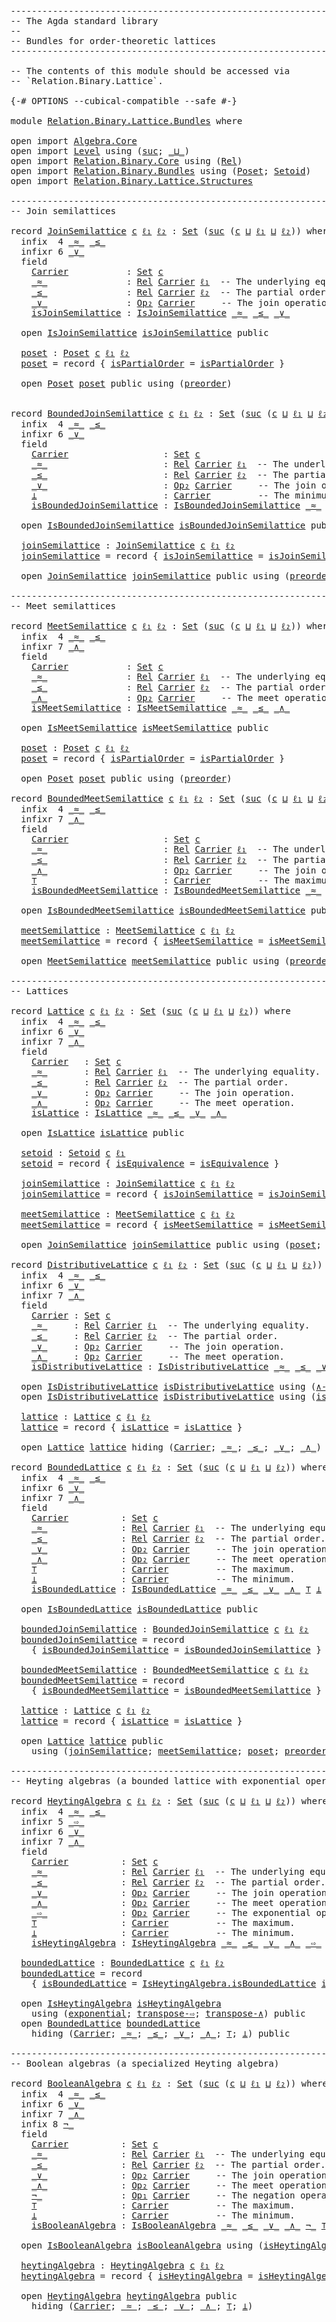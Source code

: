 <pre class="Agda"><a id="1" class="Comment">------------------------------------------------------------------------</a>
<a id="74" class="Comment">-- The Agda standard library</a>
<a id="103" class="Comment">--</a>
<a id="106" class="Comment">-- Bundles for order-theoretic lattices</a>
<a id="146" class="Comment">------------------------------------------------------------------------</a>

<a id="220" class="Comment">-- The contents of this module should be accessed via</a>
<a id="274" class="Comment">-- `Relation.Binary.Lattice`.</a>

<a id="305" class="Symbol">{-#</a> <a id="309" class="Keyword">OPTIONS</a> <a id="317" class="Pragma">--cubical-compatible</a> <a id="338" class="Pragma">--safe</a> <a id="345" class="Symbol">#-}</a>

<a id="350" class="Keyword">module</a> <a id="357" href="Relation.Binary.Lattice.Bundles.html" class="Module">Relation.Binary.Lattice.Bundles</a> <a id="389" class="Keyword">where</a>

<a id="396" class="Keyword">open</a> <a id="401" class="Keyword">import</a> <a id="408" href="Algebra.Core.html" class="Module">Algebra.Core</a>
<a id="421" class="Keyword">open</a> <a id="426" class="Keyword">import</a> <a id="433" href="Level.html" class="Module">Level</a> <a id="439" class="Keyword">using</a> <a id="445" class="Symbol">(</a><a id="446" href="Agda.Primitive.html#931" class="Primitive">suc</a><a id="449" class="Symbol">;</a> <a id="451" href="Agda.Primitive.html#961" class="Primitive Operator">_⊔_</a><a id="454" class="Symbol">)</a>
<a id="456" class="Keyword">open</a> <a id="461" class="Keyword">import</a> <a id="468" href="Relation.Binary.Core.html" class="Module">Relation.Binary.Core</a> <a id="489" class="Keyword">using</a> <a id="495" class="Symbol">(</a><a id="496" href="Relation.Binary.Core.html#896" class="Function">Rel</a><a id="499" class="Symbol">)</a>
<a id="501" class="Keyword">open</a> <a id="506" class="Keyword">import</a> <a id="513" href="Relation.Binary.Bundles.html" class="Module">Relation.Binary.Bundles</a> <a id="537" class="Keyword">using</a> <a id="543" class="Symbol">(</a><a id="544" href="Relation.Binary.Bundles.html#3545" class="Record">Poset</a><a id="549" class="Symbol">;</a> <a id="551" href="Relation.Binary.Bundles.html#1095" class="Record">Setoid</a><a id="557" class="Symbol">)</a>
<a id="559" class="Keyword">open</a> <a id="564" class="Keyword">import</a> <a id="571" href="Relation.Binary.Lattice.Structures.html" class="Module">Relation.Binary.Lattice.Structures</a>

<a id="607" class="Comment">------------------------------------------------------------------------</a>
<a id="680" class="Comment">-- Join semilattices</a>

<a id="702" class="Keyword">record</a> <a id="JoinSemilattice"></a><a id="709" href="Relation.Binary.Lattice.Bundles.html#709" class="Record">JoinSemilattice</a> <a id="725" href="Relation.Binary.Lattice.Bundles.html#725" class="Bound">c</a> <a id="727" href="Relation.Binary.Lattice.Bundles.html#727" class="Bound">ℓ₁</a> <a id="730" href="Relation.Binary.Lattice.Bundles.html#730" class="Bound">ℓ₂</a> <a id="733" class="Symbol">:</a> <a id="735" href="Agda.Primitive.html#388" class="Primitive">Set</a> <a id="739" class="Symbol">(</a><a id="740" href="Agda.Primitive.html#931" class="Primitive">suc</a> <a id="744" class="Symbol">(</a><a id="745" href="Relation.Binary.Lattice.Bundles.html#725" class="Bound">c</a> <a id="747" href="Agda.Primitive.html#961" class="Primitive Operator">⊔</a> <a id="749" href="Relation.Binary.Lattice.Bundles.html#727" class="Bound">ℓ₁</a> <a id="752" href="Agda.Primitive.html#961" class="Primitive Operator">⊔</a> <a id="754" href="Relation.Binary.Lattice.Bundles.html#730" class="Bound">ℓ₂</a><a id="756" class="Symbol">))</a> <a id="759" class="Keyword">where</a>
  <a id="767" class="Keyword">infix</a>  <a id="774" class="Number">4</a> <a id="776" href="Relation.Binary.Lattice.Bundles.html#841" class="Field Operator">_≈_</a> <a id="780" href="Relation.Binary.Lattice.Bundles.html#909" class="Field Operator">_≤_</a>
  <a id="786" class="Keyword">infixr</a> <a id="793" class="Number">6</a> <a id="795" href="Relation.Binary.Lattice.Bundles.html#971" class="Field Operator">_∨_</a>
  <a id="801" class="Keyword">field</a>
    <a id="JoinSemilattice.Carrier"></a><a id="811" href="Relation.Binary.Lattice.Bundles.html#811" class="Field">Carrier</a>           <a id="829" class="Symbol">:</a> <a id="831" href="Agda.Primitive.html#388" class="Primitive">Set</a> <a id="835" href="Relation.Binary.Lattice.Bundles.html#725" class="Bound">c</a>
    <a id="JoinSemilattice._≈_"></a><a id="841" href="Relation.Binary.Lattice.Bundles.html#841" class="Field Operator">_≈_</a>               <a id="859" class="Symbol">:</a> <a id="861" href="Relation.Binary.Core.html#896" class="Function">Rel</a> <a id="865" href="Relation.Binary.Lattice.Bundles.html#811" class="Field">Carrier</a> <a id="873" href="Relation.Binary.Lattice.Bundles.html#727" class="Bound">ℓ₁</a>  <a id="877" class="Comment">-- The underlying equality.</a>
    <a id="JoinSemilattice._≤_"></a><a id="909" href="Relation.Binary.Lattice.Bundles.html#909" class="Field Operator">_≤_</a>               <a id="927" class="Symbol">:</a> <a id="929" href="Relation.Binary.Core.html#896" class="Function">Rel</a> <a id="933" href="Relation.Binary.Lattice.Bundles.html#811" class="Field">Carrier</a> <a id="941" href="Relation.Binary.Lattice.Bundles.html#730" class="Bound">ℓ₂</a>  <a id="945" class="Comment">-- The partial order.</a>
    <a id="JoinSemilattice._∨_"></a><a id="971" href="Relation.Binary.Lattice.Bundles.html#971" class="Field Operator">_∨_</a>               <a id="989" class="Symbol">:</a> <a id="991" href="Algebra.Core.html#527" class="Function">Op₂</a> <a id="995" href="Relation.Binary.Lattice.Bundles.html#811" class="Field">Carrier</a>     <a id="1007" class="Comment">-- The join operation.</a>
    <a id="JoinSemilattice.isJoinSemilattice"></a><a id="1034" href="Relation.Binary.Lattice.Bundles.html#1034" class="Field">isJoinSemilattice</a> <a id="1052" class="Symbol">:</a> <a id="1054" href="Relation.Binary.Lattice.Structures.html#976" class="Record">IsJoinSemilattice</a> <a id="1072" href="Relation.Binary.Lattice.Bundles.html#841" class="Field Operator">_≈_</a> <a id="1076" href="Relation.Binary.Lattice.Bundles.html#909" class="Field Operator">_≤_</a> <a id="1080" href="Relation.Binary.Lattice.Bundles.html#971" class="Field Operator">_∨_</a>

  <a id="1087" class="Keyword">open</a> <a id="1092" href="Relation.Binary.Lattice.Structures.html#976" class="Module">IsJoinSemilattice</a> <a id="1110" href="Relation.Binary.Lattice.Bundles.html#1034" class="Field">isJoinSemilattice</a> <a id="1128" class="Keyword">public</a>

  <a id="JoinSemilattice.poset"></a><a id="1138" href="Relation.Binary.Lattice.Bundles.html#1138" class="Function">poset</a> <a id="1144" class="Symbol">:</a> <a id="1146" href="Relation.Binary.Bundles.html#3545" class="Record">Poset</a> <a id="1152" href="Relation.Binary.Lattice.Bundles.html#725" class="Bound">c</a> <a id="1154" href="Relation.Binary.Lattice.Bundles.html#727" class="Bound">ℓ₁</a> <a id="1157" href="Relation.Binary.Lattice.Bundles.html#730" class="Bound">ℓ₂</a>
  <a id="1162" href="Relation.Binary.Lattice.Bundles.html#1138" class="Function">poset</a> <a id="1168" class="Symbol">=</a> <a id="1170" class="Keyword">record</a> <a id="1177" class="Symbol">{</a> <a id="1179" href="Relation.Binary.Bundles.html#3720" class="Field">isPartialOrder</a> <a id="1194" class="Symbol">=</a> <a id="1196" href="Relation.Binary.Lattice.Structures.html#1097" class="Function">isPartialOrder</a> <a id="1211" class="Symbol">}</a>

  <a id="1216" class="Keyword">open</a> <a id="1221" href="Relation.Binary.Bundles.html#3545" class="Module">Poset</a> <a id="1227" href="Relation.Binary.Lattice.Bundles.html#1138" class="Function">poset</a> <a id="1233" class="Keyword">public</a> <a id="1240" class="Keyword">using</a> <a id="1246" class="Symbol">(</a><a id="1247" href="Relation.Binary.Bundles.html#3840" class="Function">preorder</a><a id="1255" class="Symbol">)</a>


<a id="1259" class="Keyword">record</a> <a id="BoundedJoinSemilattice"></a><a id="1266" href="Relation.Binary.Lattice.Bundles.html#1266" class="Record">BoundedJoinSemilattice</a> <a id="1289" href="Relation.Binary.Lattice.Bundles.html#1289" class="Bound">c</a> <a id="1291" href="Relation.Binary.Lattice.Bundles.html#1291" class="Bound">ℓ₁</a> <a id="1294" href="Relation.Binary.Lattice.Bundles.html#1294" class="Bound">ℓ₂</a> <a id="1297" class="Symbol">:</a> <a id="1299" href="Agda.Primitive.html#388" class="Primitive">Set</a> <a id="1303" class="Symbol">(</a><a id="1304" href="Agda.Primitive.html#931" class="Primitive">suc</a> <a id="1308" class="Symbol">(</a><a id="1309" href="Relation.Binary.Lattice.Bundles.html#1289" class="Bound">c</a> <a id="1311" href="Agda.Primitive.html#961" class="Primitive Operator">⊔</a> <a id="1313" href="Relation.Binary.Lattice.Bundles.html#1291" class="Bound">ℓ₁</a> <a id="1316" href="Agda.Primitive.html#961" class="Primitive Operator">⊔</a> <a id="1318" href="Relation.Binary.Lattice.Bundles.html#1294" class="Bound">ℓ₂</a><a id="1320" class="Symbol">))</a> <a id="1323" class="Keyword">where</a>
  <a id="1331" class="Keyword">infix</a>  <a id="1338" class="Number">4</a> <a id="1340" href="Relation.Binary.Lattice.Bundles.html#1412" class="Field Operator">_≈_</a> <a id="1344" href="Relation.Binary.Lattice.Bundles.html#1487" class="Field Operator">_≤_</a>
  <a id="1350" class="Keyword">infixr</a> <a id="1357" class="Number">6</a> <a id="1359" href="Relation.Binary.Lattice.Bundles.html#1556" class="Field Operator">_∨_</a>
  <a id="1365" class="Keyword">field</a>
    <a id="BoundedJoinSemilattice.Carrier"></a><a id="1375" href="Relation.Binary.Lattice.Bundles.html#1375" class="Field">Carrier</a>                  <a id="1400" class="Symbol">:</a> <a id="1402" href="Agda.Primitive.html#388" class="Primitive">Set</a> <a id="1406" href="Relation.Binary.Lattice.Bundles.html#1289" class="Bound">c</a>
    <a id="BoundedJoinSemilattice._≈_"></a><a id="1412" href="Relation.Binary.Lattice.Bundles.html#1412" class="Field Operator">_≈_</a>                      <a id="1437" class="Symbol">:</a> <a id="1439" href="Relation.Binary.Core.html#896" class="Function">Rel</a> <a id="1443" href="Relation.Binary.Lattice.Bundles.html#1375" class="Field">Carrier</a> <a id="1451" href="Relation.Binary.Lattice.Bundles.html#1291" class="Bound">ℓ₁</a>  <a id="1455" class="Comment">-- The underlying equality.</a>
    <a id="BoundedJoinSemilattice._≤_"></a><a id="1487" href="Relation.Binary.Lattice.Bundles.html#1487" class="Field Operator">_≤_</a>                      <a id="1512" class="Symbol">:</a> <a id="1514" href="Relation.Binary.Core.html#896" class="Function">Rel</a> <a id="1518" href="Relation.Binary.Lattice.Bundles.html#1375" class="Field">Carrier</a> <a id="1526" href="Relation.Binary.Lattice.Bundles.html#1294" class="Bound">ℓ₂</a>  <a id="1530" class="Comment">-- The partial order.</a>
    <a id="BoundedJoinSemilattice._∨_"></a><a id="1556" href="Relation.Binary.Lattice.Bundles.html#1556" class="Field Operator">_∨_</a>                      <a id="1581" class="Symbol">:</a> <a id="1583" href="Algebra.Core.html#527" class="Function">Op₂</a> <a id="1587" href="Relation.Binary.Lattice.Bundles.html#1375" class="Field">Carrier</a>     <a id="1599" class="Comment">-- The join operation.</a>
    <a id="BoundedJoinSemilattice.⊥"></a><a id="1626" href="Relation.Binary.Lattice.Bundles.html#1626" class="Field">⊥</a>                        <a id="1651" class="Symbol">:</a> <a id="1653" href="Relation.Binary.Lattice.Bundles.html#1375" class="Field">Carrier</a>         <a id="1669" class="Comment">-- The minimum.</a>
    <a id="BoundedJoinSemilattice.isBoundedJoinSemilattice"></a><a id="1689" href="Relation.Binary.Lattice.Bundles.html#1689" class="Field">isBoundedJoinSemilattice</a> <a id="1714" class="Symbol">:</a> <a id="1716" href="Relation.Binary.Lattice.Structures.html#1505" class="Record">IsBoundedJoinSemilattice</a> <a id="1741" href="Relation.Binary.Lattice.Bundles.html#1412" class="Field Operator">_≈_</a> <a id="1745" href="Relation.Binary.Lattice.Bundles.html#1487" class="Field Operator">_≤_</a> <a id="1749" href="Relation.Binary.Lattice.Bundles.html#1556" class="Field Operator">_∨_</a> <a id="1753" href="Relation.Binary.Lattice.Bundles.html#1626" class="Field">⊥</a>

  <a id="1758" class="Keyword">open</a> <a id="1763" href="Relation.Binary.Lattice.Structures.html#1505" class="Module">IsBoundedJoinSemilattice</a> <a id="1788" href="Relation.Binary.Lattice.Bundles.html#1689" class="Field">isBoundedJoinSemilattice</a> <a id="1813" class="Keyword">public</a>

  <a id="BoundedJoinSemilattice.joinSemilattice"></a><a id="1823" href="Relation.Binary.Lattice.Bundles.html#1823" class="Function">joinSemilattice</a> <a id="1839" class="Symbol">:</a> <a id="1841" href="Relation.Binary.Lattice.Bundles.html#709" class="Record">JoinSemilattice</a> <a id="1857" href="Relation.Binary.Lattice.Bundles.html#1289" class="Bound">c</a> <a id="1859" href="Relation.Binary.Lattice.Bundles.html#1291" class="Bound">ℓ₁</a> <a id="1862" href="Relation.Binary.Lattice.Bundles.html#1294" class="Bound">ℓ₂</a>
  <a id="1867" href="Relation.Binary.Lattice.Bundles.html#1823" class="Function">joinSemilattice</a> <a id="1883" class="Symbol">=</a> <a id="1885" class="Keyword">record</a> <a id="1892" class="Symbol">{</a> <a id="1894" href="Relation.Binary.Lattice.Bundles.html#1034" class="Field">isJoinSemilattice</a> <a id="1912" class="Symbol">=</a> <a id="1914" href="Relation.Binary.Lattice.Structures.html#1705" class="Function">isJoinSemilattice</a> <a id="1932" class="Symbol">}</a>

  <a id="1937" class="Keyword">open</a> <a id="1942" href="Relation.Binary.Lattice.Bundles.html#709" class="Module">JoinSemilattice</a> <a id="1958" href="Relation.Binary.Lattice.Bundles.html#1823" class="Function">joinSemilattice</a> <a id="1974" class="Keyword">public</a> <a id="1981" class="Keyword">using</a> <a id="1987" class="Symbol">(</a><a id="1988" href="Relation.Binary.Bundles.html#3840" class="Function">preorder</a><a id="1996" class="Symbol">;</a> <a id="1998" href="Relation.Binary.Lattice.Bundles.html#1138" class="Function">poset</a><a id="2003" class="Symbol">)</a>

<a id="2006" class="Comment">------------------------------------------------------------------------</a>
<a id="2079" class="Comment">-- Meet semilattices</a>

<a id="2101" class="Keyword">record</a> <a id="MeetSemilattice"></a><a id="2108" href="Relation.Binary.Lattice.Bundles.html#2108" class="Record">MeetSemilattice</a> <a id="2124" href="Relation.Binary.Lattice.Bundles.html#2124" class="Bound">c</a> <a id="2126" href="Relation.Binary.Lattice.Bundles.html#2126" class="Bound">ℓ₁</a> <a id="2129" href="Relation.Binary.Lattice.Bundles.html#2129" class="Bound">ℓ₂</a> <a id="2132" class="Symbol">:</a> <a id="2134" href="Agda.Primitive.html#388" class="Primitive">Set</a> <a id="2138" class="Symbol">(</a><a id="2139" href="Agda.Primitive.html#931" class="Primitive">suc</a> <a id="2143" class="Symbol">(</a><a id="2144" href="Relation.Binary.Lattice.Bundles.html#2124" class="Bound">c</a> <a id="2146" href="Agda.Primitive.html#961" class="Primitive Operator">⊔</a> <a id="2148" href="Relation.Binary.Lattice.Bundles.html#2126" class="Bound">ℓ₁</a> <a id="2151" href="Agda.Primitive.html#961" class="Primitive Operator">⊔</a> <a id="2153" href="Relation.Binary.Lattice.Bundles.html#2129" class="Bound">ℓ₂</a><a id="2155" class="Symbol">))</a> <a id="2158" class="Keyword">where</a>
  <a id="2166" class="Keyword">infix</a>  <a id="2173" class="Number">4</a> <a id="2175" href="Relation.Binary.Lattice.Bundles.html#2240" class="Field Operator">_≈_</a> <a id="2179" href="Relation.Binary.Lattice.Bundles.html#2308" class="Field Operator">_≤_</a>
  <a id="2185" class="Keyword">infixr</a> <a id="2192" class="Number">7</a> <a id="2194" href="Relation.Binary.Lattice.Bundles.html#2370" class="Field Operator">_∧_</a>
  <a id="2200" class="Keyword">field</a>
    <a id="MeetSemilattice.Carrier"></a><a id="2210" href="Relation.Binary.Lattice.Bundles.html#2210" class="Field">Carrier</a>           <a id="2228" class="Symbol">:</a> <a id="2230" href="Agda.Primitive.html#388" class="Primitive">Set</a> <a id="2234" href="Relation.Binary.Lattice.Bundles.html#2124" class="Bound">c</a>
    <a id="MeetSemilattice._≈_"></a><a id="2240" href="Relation.Binary.Lattice.Bundles.html#2240" class="Field Operator">_≈_</a>               <a id="2258" class="Symbol">:</a> <a id="2260" href="Relation.Binary.Core.html#896" class="Function">Rel</a> <a id="2264" href="Relation.Binary.Lattice.Bundles.html#2210" class="Field">Carrier</a> <a id="2272" href="Relation.Binary.Lattice.Bundles.html#2126" class="Bound">ℓ₁</a>  <a id="2276" class="Comment">-- The underlying equality.</a>
    <a id="MeetSemilattice._≤_"></a><a id="2308" href="Relation.Binary.Lattice.Bundles.html#2308" class="Field Operator">_≤_</a>               <a id="2326" class="Symbol">:</a> <a id="2328" href="Relation.Binary.Core.html#896" class="Function">Rel</a> <a id="2332" href="Relation.Binary.Lattice.Bundles.html#2210" class="Field">Carrier</a> <a id="2340" href="Relation.Binary.Lattice.Bundles.html#2129" class="Bound">ℓ₂</a>  <a id="2344" class="Comment">-- The partial order.</a>
    <a id="MeetSemilattice._∧_"></a><a id="2370" href="Relation.Binary.Lattice.Bundles.html#2370" class="Field Operator">_∧_</a>               <a id="2388" class="Symbol">:</a> <a id="2390" href="Algebra.Core.html#527" class="Function">Op₂</a> <a id="2394" href="Relation.Binary.Lattice.Bundles.html#2210" class="Field">Carrier</a>     <a id="2406" class="Comment">-- The meet operation.</a>
    <a id="MeetSemilattice.isMeetSemilattice"></a><a id="2433" href="Relation.Binary.Lattice.Bundles.html#2433" class="Field">isMeetSemilattice</a> <a id="2451" class="Symbol">:</a> <a id="2453" href="Relation.Binary.Lattice.Structures.html#1939" class="Record">IsMeetSemilattice</a> <a id="2471" href="Relation.Binary.Lattice.Bundles.html#2240" class="Field Operator">_≈_</a> <a id="2475" href="Relation.Binary.Lattice.Bundles.html#2308" class="Field Operator">_≤_</a> <a id="2479" href="Relation.Binary.Lattice.Bundles.html#2370" class="Field Operator">_∧_</a>

  <a id="2486" class="Keyword">open</a> <a id="2491" href="Relation.Binary.Lattice.Structures.html#1939" class="Module">IsMeetSemilattice</a> <a id="2509" href="Relation.Binary.Lattice.Bundles.html#2433" class="Field">isMeetSemilattice</a> <a id="2527" class="Keyword">public</a>

  <a id="MeetSemilattice.poset"></a><a id="2537" href="Relation.Binary.Lattice.Bundles.html#2537" class="Function">poset</a> <a id="2543" class="Symbol">:</a> <a id="2545" href="Relation.Binary.Bundles.html#3545" class="Record">Poset</a> <a id="2551" href="Relation.Binary.Lattice.Bundles.html#2124" class="Bound">c</a> <a id="2553" href="Relation.Binary.Lattice.Bundles.html#2126" class="Bound">ℓ₁</a> <a id="2556" href="Relation.Binary.Lattice.Bundles.html#2129" class="Bound">ℓ₂</a>
  <a id="2561" href="Relation.Binary.Lattice.Bundles.html#2537" class="Function">poset</a> <a id="2567" class="Symbol">=</a> <a id="2569" class="Keyword">record</a> <a id="2576" class="Symbol">{</a> <a id="2578" href="Relation.Binary.Bundles.html#3720" class="Field">isPartialOrder</a> <a id="2593" class="Symbol">=</a> <a id="2595" href="Relation.Binary.Lattice.Structures.html#2060" class="Function">isPartialOrder</a> <a id="2610" class="Symbol">}</a>

  <a id="2615" class="Keyword">open</a> <a id="2620" href="Relation.Binary.Bundles.html#3545" class="Module">Poset</a> <a id="2626" href="Relation.Binary.Lattice.Bundles.html#2537" class="Function">poset</a> <a id="2632" class="Keyword">public</a> <a id="2639" class="Keyword">using</a> <a id="2645" class="Symbol">(</a><a id="2646" href="Relation.Binary.Bundles.html#3840" class="Function">preorder</a><a id="2654" class="Symbol">)</a>

<a id="2657" class="Keyword">record</a> <a id="BoundedMeetSemilattice"></a><a id="2664" href="Relation.Binary.Lattice.Bundles.html#2664" class="Record">BoundedMeetSemilattice</a> <a id="2687" href="Relation.Binary.Lattice.Bundles.html#2687" class="Bound">c</a> <a id="2689" href="Relation.Binary.Lattice.Bundles.html#2689" class="Bound">ℓ₁</a> <a id="2692" href="Relation.Binary.Lattice.Bundles.html#2692" class="Bound">ℓ₂</a> <a id="2695" class="Symbol">:</a> <a id="2697" href="Agda.Primitive.html#388" class="Primitive">Set</a> <a id="2701" class="Symbol">(</a><a id="2702" href="Agda.Primitive.html#931" class="Primitive">suc</a> <a id="2706" class="Symbol">(</a><a id="2707" href="Relation.Binary.Lattice.Bundles.html#2687" class="Bound">c</a> <a id="2709" href="Agda.Primitive.html#961" class="Primitive Operator">⊔</a> <a id="2711" href="Relation.Binary.Lattice.Bundles.html#2689" class="Bound">ℓ₁</a> <a id="2714" href="Agda.Primitive.html#961" class="Primitive Operator">⊔</a> <a id="2716" href="Relation.Binary.Lattice.Bundles.html#2692" class="Bound">ℓ₂</a><a id="2718" class="Symbol">))</a> <a id="2721" class="Keyword">where</a>
  <a id="2729" class="Keyword">infix</a>  <a id="2736" class="Number">4</a> <a id="2738" href="Relation.Binary.Lattice.Bundles.html#2810" class="Field Operator">_≈_</a> <a id="2742" href="Relation.Binary.Lattice.Bundles.html#2885" class="Field Operator">_≤_</a>
  <a id="2748" class="Keyword">infixr</a> <a id="2755" class="Number">7</a> <a id="2757" href="Relation.Binary.Lattice.Bundles.html#2954" class="Field Operator">_∧_</a>
  <a id="2763" class="Keyword">field</a>
    <a id="BoundedMeetSemilattice.Carrier"></a><a id="2773" href="Relation.Binary.Lattice.Bundles.html#2773" class="Field">Carrier</a>                  <a id="2798" class="Symbol">:</a> <a id="2800" href="Agda.Primitive.html#388" class="Primitive">Set</a> <a id="2804" href="Relation.Binary.Lattice.Bundles.html#2687" class="Bound">c</a>
    <a id="BoundedMeetSemilattice._≈_"></a><a id="2810" href="Relation.Binary.Lattice.Bundles.html#2810" class="Field Operator">_≈_</a>                      <a id="2835" class="Symbol">:</a> <a id="2837" href="Relation.Binary.Core.html#896" class="Function">Rel</a> <a id="2841" href="Relation.Binary.Lattice.Bundles.html#2773" class="Field">Carrier</a> <a id="2849" href="Relation.Binary.Lattice.Bundles.html#2689" class="Bound">ℓ₁</a>  <a id="2853" class="Comment">-- The underlying equality.</a>
    <a id="BoundedMeetSemilattice._≤_"></a><a id="2885" href="Relation.Binary.Lattice.Bundles.html#2885" class="Field Operator">_≤_</a>                      <a id="2910" class="Symbol">:</a> <a id="2912" href="Relation.Binary.Core.html#896" class="Function">Rel</a> <a id="2916" href="Relation.Binary.Lattice.Bundles.html#2773" class="Field">Carrier</a> <a id="2924" href="Relation.Binary.Lattice.Bundles.html#2692" class="Bound">ℓ₂</a>  <a id="2928" class="Comment">-- The partial order.</a>
    <a id="BoundedMeetSemilattice._∧_"></a><a id="2954" href="Relation.Binary.Lattice.Bundles.html#2954" class="Field Operator">_∧_</a>                      <a id="2979" class="Symbol">:</a> <a id="2981" href="Algebra.Core.html#527" class="Function">Op₂</a> <a id="2985" href="Relation.Binary.Lattice.Bundles.html#2773" class="Field">Carrier</a>     <a id="2997" class="Comment">-- The join operation.</a>
    <a id="BoundedMeetSemilattice.⊤"></a><a id="3024" href="Relation.Binary.Lattice.Bundles.html#3024" class="Field">⊤</a>                        <a id="3049" class="Symbol">:</a> <a id="3051" href="Relation.Binary.Lattice.Bundles.html#2773" class="Field">Carrier</a>         <a id="3067" class="Comment">-- The maximum.</a>
    <a id="BoundedMeetSemilattice.isBoundedMeetSemilattice"></a><a id="3087" href="Relation.Binary.Lattice.Bundles.html#3087" class="Field">isBoundedMeetSemilattice</a> <a id="3112" class="Symbol">:</a> <a id="3114" href="Relation.Binary.Lattice.Structures.html#2470" class="Record">IsBoundedMeetSemilattice</a> <a id="3139" href="Relation.Binary.Lattice.Bundles.html#2810" class="Field Operator">_≈_</a> <a id="3143" href="Relation.Binary.Lattice.Bundles.html#2885" class="Field Operator">_≤_</a> <a id="3147" href="Relation.Binary.Lattice.Bundles.html#2954" class="Field Operator">_∧_</a> <a id="3151" href="Relation.Binary.Lattice.Bundles.html#3024" class="Field">⊤</a>

  <a id="3156" class="Keyword">open</a> <a id="3161" href="Relation.Binary.Lattice.Structures.html#2470" class="Module">IsBoundedMeetSemilattice</a> <a id="3186" href="Relation.Binary.Lattice.Bundles.html#3087" class="Field">isBoundedMeetSemilattice</a> <a id="3211" class="Keyword">public</a>

  <a id="BoundedMeetSemilattice.meetSemilattice"></a><a id="3221" href="Relation.Binary.Lattice.Bundles.html#3221" class="Function">meetSemilattice</a> <a id="3237" class="Symbol">:</a> <a id="3239" href="Relation.Binary.Lattice.Bundles.html#2108" class="Record">MeetSemilattice</a> <a id="3255" href="Relation.Binary.Lattice.Bundles.html#2687" class="Bound">c</a> <a id="3257" href="Relation.Binary.Lattice.Bundles.html#2689" class="Bound">ℓ₁</a> <a id="3260" href="Relation.Binary.Lattice.Bundles.html#2692" class="Bound">ℓ₂</a>
  <a id="3265" href="Relation.Binary.Lattice.Bundles.html#3221" class="Function">meetSemilattice</a> <a id="3281" class="Symbol">=</a> <a id="3283" class="Keyword">record</a> <a id="3290" class="Symbol">{</a> <a id="3292" href="Relation.Binary.Lattice.Bundles.html#2433" class="Field">isMeetSemilattice</a> <a id="3310" class="Symbol">=</a> <a id="3312" href="Relation.Binary.Lattice.Structures.html#2670" class="Function">isMeetSemilattice</a> <a id="3330" class="Symbol">}</a>

  <a id="3335" class="Keyword">open</a> <a id="3340" href="Relation.Binary.Lattice.Bundles.html#2108" class="Module">MeetSemilattice</a> <a id="3356" href="Relation.Binary.Lattice.Bundles.html#3221" class="Function">meetSemilattice</a> <a id="3372" class="Keyword">public</a> <a id="3379" class="Keyword">using</a> <a id="3385" class="Symbol">(</a><a id="3386" href="Relation.Binary.Bundles.html#3840" class="Function">preorder</a><a id="3394" class="Symbol">;</a> <a id="3396" href="Relation.Binary.Lattice.Bundles.html#2537" class="Function">poset</a><a id="3401" class="Symbol">)</a>

<a id="3404" class="Comment">------------------------------------------------------------------------</a>
<a id="3477" class="Comment">-- Lattices</a>

<a id="3490" class="Keyword">record</a> <a id="Lattice"></a><a id="3497" href="Relation.Binary.Lattice.Bundles.html#3497" class="Record">Lattice</a> <a id="3505" href="Relation.Binary.Lattice.Bundles.html#3505" class="Bound">c</a> <a id="3507" href="Relation.Binary.Lattice.Bundles.html#3507" class="Bound">ℓ₁</a> <a id="3510" href="Relation.Binary.Lattice.Bundles.html#3510" class="Bound">ℓ₂</a> <a id="3513" class="Symbol">:</a> <a id="3515" href="Agda.Primitive.html#388" class="Primitive">Set</a> <a id="3519" class="Symbol">(</a><a id="3520" href="Agda.Primitive.html#931" class="Primitive">suc</a> <a id="3524" class="Symbol">(</a><a id="3525" href="Relation.Binary.Lattice.Bundles.html#3505" class="Bound">c</a> <a id="3527" href="Agda.Primitive.html#961" class="Primitive Operator">⊔</a> <a id="3529" href="Relation.Binary.Lattice.Bundles.html#3507" class="Bound">ℓ₁</a> <a id="3532" href="Agda.Primitive.html#961" class="Primitive Operator">⊔</a> <a id="3534" href="Relation.Binary.Lattice.Bundles.html#3510" class="Bound">ℓ₂</a><a id="3536" class="Symbol">))</a> <a id="3539" class="Keyword">where</a>
  <a id="3547" class="Keyword">infix</a>  <a id="3554" class="Number">4</a> <a id="3556" href="Relation.Binary.Lattice.Bundles.html#3628" class="Field Operator">_≈_</a> <a id="3560" href="Relation.Binary.Lattice.Bundles.html#3688" class="Field Operator">_≤_</a>
  <a id="3566" class="Keyword">infixr</a> <a id="3573" class="Number">6</a> <a id="3575" href="Relation.Binary.Lattice.Bundles.html#3742" class="Field Operator">_∨_</a>
  <a id="3581" class="Keyword">infixr</a> <a id="3588" class="Number">7</a> <a id="3590" href="Relation.Binary.Lattice.Bundles.html#3797" class="Field Operator">_∧_</a>
  <a id="3596" class="Keyword">field</a>
    <a id="Lattice.Carrier"></a><a id="3606" href="Relation.Binary.Lattice.Bundles.html#3606" class="Field">Carrier</a>   <a id="3616" class="Symbol">:</a> <a id="3618" href="Agda.Primitive.html#388" class="Primitive">Set</a> <a id="3622" href="Relation.Binary.Lattice.Bundles.html#3505" class="Bound">c</a>
    <a id="Lattice._≈_"></a><a id="3628" href="Relation.Binary.Lattice.Bundles.html#3628" class="Field Operator">_≈_</a>       <a id="3638" class="Symbol">:</a> <a id="3640" href="Relation.Binary.Core.html#896" class="Function">Rel</a> <a id="3644" href="Relation.Binary.Lattice.Bundles.html#3606" class="Field">Carrier</a> <a id="3652" href="Relation.Binary.Lattice.Bundles.html#3507" class="Bound">ℓ₁</a>  <a id="3656" class="Comment">-- The underlying equality.</a>
    <a id="Lattice._≤_"></a><a id="3688" href="Relation.Binary.Lattice.Bundles.html#3688" class="Field Operator">_≤_</a>       <a id="3698" class="Symbol">:</a> <a id="3700" href="Relation.Binary.Core.html#896" class="Function">Rel</a> <a id="3704" href="Relation.Binary.Lattice.Bundles.html#3606" class="Field">Carrier</a> <a id="3712" href="Relation.Binary.Lattice.Bundles.html#3510" class="Bound">ℓ₂</a>  <a id="3716" class="Comment">-- The partial order.</a>
    <a id="Lattice._∨_"></a><a id="3742" href="Relation.Binary.Lattice.Bundles.html#3742" class="Field Operator">_∨_</a>       <a id="3752" class="Symbol">:</a> <a id="3754" href="Algebra.Core.html#527" class="Function">Op₂</a> <a id="3758" href="Relation.Binary.Lattice.Bundles.html#3606" class="Field">Carrier</a>     <a id="3770" class="Comment">-- The join operation.</a>
    <a id="Lattice._∧_"></a><a id="3797" href="Relation.Binary.Lattice.Bundles.html#3797" class="Field Operator">_∧_</a>       <a id="3807" class="Symbol">:</a> <a id="3809" href="Algebra.Core.html#527" class="Function">Op₂</a> <a id="3813" href="Relation.Binary.Lattice.Bundles.html#3606" class="Field">Carrier</a>     <a id="3825" class="Comment">-- The meet operation.</a>
    <a id="Lattice.isLattice"></a><a id="3852" href="Relation.Binary.Lattice.Bundles.html#3852" class="Field">isLattice</a> <a id="3862" class="Symbol">:</a> <a id="3864" href="Relation.Binary.Lattice.Structures.html#2895" class="Record">IsLattice</a> <a id="3874" href="Relation.Binary.Lattice.Bundles.html#3628" class="Field Operator">_≈_</a> <a id="3878" href="Relation.Binary.Lattice.Bundles.html#3688" class="Field Operator">_≤_</a> <a id="3882" href="Relation.Binary.Lattice.Bundles.html#3742" class="Field Operator">_∨_</a> <a id="3886" href="Relation.Binary.Lattice.Bundles.html#3797" class="Field Operator">_∧_</a>

  <a id="3893" class="Keyword">open</a> <a id="3898" href="Relation.Binary.Lattice.Structures.html#2895" class="Module">IsLattice</a> <a id="3908" href="Relation.Binary.Lattice.Bundles.html#3852" class="Field">isLattice</a> <a id="3918" class="Keyword">public</a>

  <a id="Lattice.setoid"></a><a id="3928" href="Relation.Binary.Lattice.Bundles.html#3928" class="Function">setoid</a> <a id="3935" class="Symbol">:</a> <a id="3937" href="Relation.Binary.Bundles.html#1095" class="Record">Setoid</a> <a id="3944" href="Relation.Binary.Lattice.Bundles.html#3505" class="Bound">c</a> <a id="3946" href="Relation.Binary.Lattice.Bundles.html#3507" class="Bound">ℓ₁</a>
  <a id="3951" href="Relation.Binary.Lattice.Bundles.html#3928" class="Function">setoid</a> <a id="3958" class="Symbol">=</a> <a id="3960" class="Keyword">record</a> <a id="3967" class="Symbol">{</a> <a id="3969" href="Relation.Binary.Bundles.html#1218" class="Field">isEquivalence</a> <a id="3983" class="Symbol">=</a> <a id="3985" href="Relation.Binary.Structures.html#2256" class="Function">isEquivalence</a> <a id="3999" class="Symbol">}</a>

  <a id="Lattice.joinSemilattice"></a><a id="4004" href="Relation.Binary.Lattice.Bundles.html#4004" class="Function">joinSemilattice</a> <a id="4020" class="Symbol">:</a> <a id="4022" href="Relation.Binary.Lattice.Bundles.html#709" class="Record">JoinSemilattice</a> <a id="4038" href="Relation.Binary.Lattice.Bundles.html#3505" class="Bound">c</a> <a id="4040" href="Relation.Binary.Lattice.Bundles.html#3507" class="Bound">ℓ₁</a> <a id="4043" href="Relation.Binary.Lattice.Bundles.html#3510" class="Bound">ℓ₂</a>
  <a id="4048" href="Relation.Binary.Lattice.Bundles.html#4004" class="Function">joinSemilattice</a> <a id="4064" class="Symbol">=</a> <a id="4066" class="Keyword">record</a> <a id="4073" class="Symbol">{</a> <a id="4075" href="Relation.Binary.Lattice.Bundles.html#1034" class="Field">isJoinSemilattice</a> <a id="4093" class="Symbol">=</a> <a id="4095" href="Relation.Binary.Lattice.Structures.html#3175" class="Function">isJoinSemilattice</a> <a id="4113" class="Symbol">}</a>

  <a id="Lattice.meetSemilattice"></a><a id="4118" href="Relation.Binary.Lattice.Bundles.html#4118" class="Function">meetSemilattice</a> <a id="4134" class="Symbol">:</a> <a id="4136" href="Relation.Binary.Lattice.Bundles.html#2108" class="Record">MeetSemilattice</a> <a id="4152" href="Relation.Binary.Lattice.Bundles.html#3505" class="Bound">c</a> <a id="4154" href="Relation.Binary.Lattice.Bundles.html#3507" class="Bound">ℓ₁</a> <a id="4157" href="Relation.Binary.Lattice.Bundles.html#3510" class="Bound">ℓ₂</a>
  <a id="4162" href="Relation.Binary.Lattice.Bundles.html#4118" class="Function">meetSemilattice</a> <a id="4178" class="Symbol">=</a> <a id="4180" class="Keyword">record</a> <a id="4187" class="Symbol">{</a> <a id="4189" href="Relation.Binary.Lattice.Bundles.html#2433" class="Field">isMeetSemilattice</a> <a id="4207" class="Symbol">=</a> <a id="4209" href="Relation.Binary.Lattice.Structures.html#3326" class="Function">isMeetSemilattice</a> <a id="4227" class="Symbol">}</a>

  <a id="4232" class="Keyword">open</a> <a id="4237" href="Relation.Binary.Lattice.Bundles.html#709" class="Module">JoinSemilattice</a> <a id="4253" href="Relation.Binary.Lattice.Bundles.html#4004" class="Function">joinSemilattice</a> <a id="4269" class="Keyword">public</a> <a id="4276" class="Keyword">using</a> <a id="4282" class="Symbol">(</a><a id="4283" href="Relation.Binary.Lattice.Bundles.html#1138" class="Function">poset</a><a id="4288" class="Symbol">;</a> <a id="4290" href="Relation.Binary.Bundles.html#3840" class="Function">preorder</a><a id="4298" class="Symbol">)</a>

<a id="4301" class="Keyword">record</a> <a id="DistributiveLattice"></a><a id="4308" href="Relation.Binary.Lattice.Bundles.html#4308" class="Record">DistributiveLattice</a> <a id="4328" href="Relation.Binary.Lattice.Bundles.html#4328" class="Bound">c</a> <a id="4330" href="Relation.Binary.Lattice.Bundles.html#4330" class="Bound">ℓ₁</a> <a id="4333" href="Relation.Binary.Lattice.Bundles.html#4333" class="Bound">ℓ₂</a> <a id="4336" class="Symbol">:</a> <a id="4338" href="Agda.Primitive.html#388" class="Primitive">Set</a> <a id="4342" class="Symbol">(</a><a id="4343" href="Agda.Primitive.html#931" class="Primitive">suc</a> <a id="4347" class="Symbol">(</a><a id="4348" href="Relation.Binary.Lattice.Bundles.html#4328" class="Bound">c</a> <a id="4350" href="Agda.Primitive.html#961" class="Primitive Operator">⊔</a> <a id="4352" href="Relation.Binary.Lattice.Bundles.html#4330" class="Bound">ℓ₁</a> <a id="4355" href="Agda.Primitive.html#961" class="Primitive Operator">⊔</a> <a id="4357" href="Relation.Binary.Lattice.Bundles.html#4333" class="Bound">ℓ₂</a><a id="4359" class="Symbol">))</a> <a id="4362" class="Keyword">where</a>
  <a id="4370" class="Keyword">infix</a>  <a id="4377" class="Number">4</a> <a id="4379" href="Relation.Binary.Lattice.Bundles.html#4449" class="Field Operator">_≈_</a> <a id="4383" href="Relation.Binary.Lattice.Bundles.html#4507" class="Field Operator">_≤_</a>
  <a id="4389" class="Keyword">infixr</a> <a id="4396" class="Number">6</a> <a id="4398" href="Relation.Binary.Lattice.Bundles.html#4559" class="Field Operator">_∨_</a>
  <a id="4404" class="Keyword">infixr</a> <a id="4411" class="Number">7</a> <a id="4413" href="Relation.Binary.Lattice.Bundles.html#4612" class="Field Operator">_∧_</a>
  <a id="4419" class="Keyword">field</a>
    <a id="DistributiveLattice.Carrier"></a><a id="4429" href="Relation.Binary.Lattice.Bundles.html#4429" class="Field">Carrier</a> <a id="4437" class="Symbol">:</a> <a id="4439" href="Agda.Primitive.html#388" class="Primitive">Set</a> <a id="4443" href="Relation.Binary.Lattice.Bundles.html#4328" class="Bound">c</a>
    <a id="DistributiveLattice._≈_"></a><a id="4449" href="Relation.Binary.Lattice.Bundles.html#4449" class="Field Operator">_≈_</a>     <a id="4457" class="Symbol">:</a> <a id="4459" href="Relation.Binary.Core.html#896" class="Function">Rel</a> <a id="4463" href="Relation.Binary.Lattice.Bundles.html#4429" class="Field">Carrier</a> <a id="4471" href="Relation.Binary.Lattice.Bundles.html#4330" class="Bound">ℓ₁</a>  <a id="4475" class="Comment">-- The underlying equality.</a>
    <a id="DistributiveLattice._≤_"></a><a id="4507" href="Relation.Binary.Lattice.Bundles.html#4507" class="Field Operator">_≤_</a>     <a id="4515" class="Symbol">:</a> <a id="4517" href="Relation.Binary.Core.html#896" class="Function">Rel</a> <a id="4521" href="Relation.Binary.Lattice.Bundles.html#4429" class="Field">Carrier</a> <a id="4529" href="Relation.Binary.Lattice.Bundles.html#4333" class="Bound">ℓ₂</a>  <a id="4533" class="Comment">-- The partial order.</a>
    <a id="DistributiveLattice._∨_"></a><a id="4559" href="Relation.Binary.Lattice.Bundles.html#4559" class="Field Operator">_∨_</a>     <a id="4567" class="Symbol">:</a> <a id="4569" href="Algebra.Core.html#527" class="Function">Op₂</a> <a id="4573" href="Relation.Binary.Lattice.Bundles.html#4429" class="Field">Carrier</a>     <a id="4585" class="Comment">-- The join operation.</a>
    <a id="DistributiveLattice._∧_"></a><a id="4612" href="Relation.Binary.Lattice.Bundles.html#4612" class="Field Operator">_∧_</a>     <a id="4620" class="Symbol">:</a> <a id="4622" href="Algebra.Core.html#527" class="Function">Op₂</a> <a id="4626" href="Relation.Binary.Lattice.Bundles.html#4429" class="Field">Carrier</a>     <a id="4638" class="Comment">-- The meet operation.</a>
    <a id="DistributiveLattice.isDistributiveLattice"></a><a id="4665" href="Relation.Binary.Lattice.Bundles.html#4665" class="Field">isDistributiveLattice</a> <a id="4687" class="Symbol">:</a> <a id="4689" href="Relation.Binary.Lattice.Structures.html#3697" class="Record">IsDistributiveLattice</a> <a id="4711" href="Relation.Binary.Lattice.Bundles.html#4449" class="Field Operator">_≈_</a> <a id="4715" href="Relation.Binary.Lattice.Bundles.html#4507" class="Field Operator">_≤_</a> <a id="4719" href="Relation.Binary.Lattice.Bundles.html#4559" class="Field Operator">_∨_</a> <a id="4723" href="Relation.Binary.Lattice.Bundles.html#4612" class="Field Operator">_∧_</a>

  <a id="4730" class="Keyword">open</a> <a id="4735" href="Relation.Binary.Lattice.Structures.html#3697" class="Module">IsDistributiveLattice</a> <a id="4757" href="Relation.Binary.Lattice.Bundles.html#4665" class="Field">isDistributiveLattice</a> <a id="4779" class="Keyword">using</a> <a id="4785" class="Symbol">(</a><a id="4786" href="Relation.Binary.Lattice.Structures.html#3932" class="Field">∧-distribˡ-∨</a><a id="4798" class="Symbol">)</a> <a id="4800" class="Keyword">public</a>
  <a id="4809" class="Keyword">open</a> <a id="4814" href="Relation.Binary.Lattice.Structures.html#3697" class="Module">IsDistributiveLattice</a> <a id="4836" href="Relation.Binary.Lattice.Bundles.html#4665" class="Field">isDistributiveLattice</a> <a id="4858" class="Keyword">using</a> <a id="4864" class="Symbol">(</a><a id="4865" href="Relation.Binary.Lattice.Structures.html#3895" class="Field">isLattice</a><a id="4874" class="Symbol">)</a>

  <a id="DistributiveLattice.lattice"></a><a id="4879" href="Relation.Binary.Lattice.Bundles.html#4879" class="Function">lattice</a> <a id="4887" class="Symbol">:</a> <a id="4889" href="Relation.Binary.Lattice.Bundles.html#3497" class="Record">Lattice</a> <a id="4897" href="Relation.Binary.Lattice.Bundles.html#4328" class="Bound">c</a> <a id="4899" href="Relation.Binary.Lattice.Bundles.html#4330" class="Bound">ℓ₁</a> <a id="4902" href="Relation.Binary.Lattice.Bundles.html#4333" class="Bound">ℓ₂</a>
  <a id="4907" href="Relation.Binary.Lattice.Bundles.html#4879" class="Function">lattice</a> <a id="4915" class="Symbol">=</a> <a id="4917" class="Keyword">record</a> <a id="4924" class="Symbol">{</a> <a id="4926" href="Relation.Binary.Lattice.Bundles.html#3852" class="Field">isLattice</a> <a id="4936" class="Symbol">=</a> <a id="4938" href="Relation.Binary.Lattice.Structures.html#3895" class="Function">isLattice</a> <a id="4948" class="Symbol">}</a>

  <a id="4953" class="Keyword">open</a> <a id="4958" href="Relation.Binary.Lattice.Bundles.html#3497" class="Module">Lattice</a> <a id="4966" href="Relation.Binary.Lattice.Bundles.html#4879" class="Function">lattice</a> <a id="4974" class="Keyword">hiding</a> <a id="4981" class="Symbol">(</a><a id="4982" href="Relation.Binary.Lattice.Bundles.html#3606" class="Field">Carrier</a><a id="4989" class="Symbol">;</a> <a id="4991" href="Relation.Binary.Lattice.Bundles.html#3628" class="Field Operator">_≈_</a><a id="4994" class="Symbol">;</a> <a id="4996" href="Relation.Binary.Lattice.Bundles.html#3688" class="Field Operator">_≤_</a><a id="4999" class="Symbol">;</a> <a id="5001" href="Relation.Binary.Lattice.Bundles.html#3742" class="Field Operator">_∨_</a><a id="5004" class="Symbol">;</a> <a id="5006" href="Relation.Binary.Lattice.Bundles.html#3797" class="Field Operator">_∧_</a><a id="5009" class="Symbol">)</a> <a id="5011" class="Keyword">public</a>

<a id="5019" class="Keyword">record</a> <a id="BoundedLattice"></a><a id="5026" href="Relation.Binary.Lattice.Bundles.html#5026" class="Record">BoundedLattice</a> <a id="5041" href="Relation.Binary.Lattice.Bundles.html#5041" class="Bound">c</a> <a id="5043" href="Relation.Binary.Lattice.Bundles.html#5043" class="Bound">ℓ₁</a> <a id="5046" href="Relation.Binary.Lattice.Bundles.html#5046" class="Bound">ℓ₂</a> <a id="5049" class="Symbol">:</a> <a id="5051" href="Agda.Primitive.html#388" class="Primitive">Set</a> <a id="5055" class="Symbol">(</a><a id="5056" href="Agda.Primitive.html#931" class="Primitive">suc</a> <a id="5060" class="Symbol">(</a><a id="5061" href="Relation.Binary.Lattice.Bundles.html#5041" class="Bound">c</a> <a id="5063" href="Agda.Primitive.html#961" class="Primitive Operator">⊔</a> <a id="5065" href="Relation.Binary.Lattice.Bundles.html#5043" class="Bound">ℓ₁</a> <a id="5068" href="Agda.Primitive.html#961" class="Primitive Operator">⊔</a> <a id="5070" href="Relation.Binary.Lattice.Bundles.html#5046" class="Bound">ℓ₂</a><a id="5072" class="Symbol">))</a> <a id="5075" class="Keyword">where</a>
  <a id="5083" class="Keyword">infix</a>  <a id="5090" class="Number">4</a> <a id="5092" href="Relation.Binary.Lattice.Bundles.html#5171" class="Field Operator">_≈_</a> <a id="5096" href="Relation.Binary.Lattice.Bundles.html#5238" class="Field Operator">_≤_</a>
  <a id="5102" class="Keyword">infixr</a> <a id="5109" class="Number">6</a> <a id="5111" href="Relation.Binary.Lattice.Bundles.html#5299" class="Field Operator">_∨_</a>
  <a id="5117" class="Keyword">infixr</a> <a id="5124" class="Number">7</a> <a id="5126" href="Relation.Binary.Lattice.Bundles.html#5361" class="Field Operator">_∧_</a>
  <a id="5132" class="Keyword">field</a>
    <a id="BoundedLattice.Carrier"></a><a id="5142" href="Relation.Binary.Lattice.Bundles.html#5142" class="Field">Carrier</a>          <a id="5159" class="Symbol">:</a> <a id="5161" href="Agda.Primitive.html#388" class="Primitive">Set</a> <a id="5165" href="Relation.Binary.Lattice.Bundles.html#5041" class="Bound">c</a>
    <a id="BoundedLattice._≈_"></a><a id="5171" href="Relation.Binary.Lattice.Bundles.html#5171" class="Field Operator">_≈_</a>              <a id="5188" class="Symbol">:</a> <a id="5190" href="Relation.Binary.Core.html#896" class="Function">Rel</a> <a id="5194" href="Relation.Binary.Lattice.Bundles.html#5142" class="Field">Carrier</a> <a id="5202" href="Relation.Binary.Lattice.Bundles.html#5043" class="Bound">ℓ₁</a>  <a id="5206" class="Comment">-- The underlying equality.</a>
    <a id="BoundedLattice._≤_"></a><a id="5238" href="Relation.Binary.Lattice.Bundles.html#5238" class="Field Operator">_≤_</a>              <a id="5255" class="Symbol">:</a> <a id="5257" href="Relation.Binary.Core.html#896" class="Function">Rel</a> <a id="5261" href="Relation.Binary.Lattice.Bundles.html#5142" class="Field">Carrier</a> <a id="5269" href="Relation.Binary.Lattice.Bundles.html#5046" class="Bound">ℓ₂</a>  <a id="5273" class="Comment">-- The partial order.</a>
    <a id="BoundedLattice._∨_"></a><a id="5299" href="Relation.Binary.Lattice.Bundles.html#5299" class="Field Operator">_∨_</a>              <a id="5316" class="Symbol">:</a> <a id="5318" href="Algebra.Core.html#527" class="Function">Op₂</a> <a id="5322" href="Relation.Binary.Lattice.Bundles.html#5142" class="Field">Carrier</a>     <a id="5334" class="Comment">-- The join operation.</a>
    <a id="BoundedLattice._∧_"></a><a id="5361" href="Relation.Binary.Lattice.Bundles.html#5361" class="Field Operator">_∧_</a>              <a id="5378" class="Symbol">:</a> <a id="5380" href="Algebra.Core.html#527" class="Function">Op₂</a> <a id="5384" href="Relation.Binary.Lattice.Bundles.html#5142" class="Field">Carrier</a>     <a id="5396" class="Comment">-- The meet operation.</a>
    <a id="BoundedLattice.⊤"></a><a id="5423" href="Relation.Binary.Lattice.Bundles.html#5423" class="Field">⊤</a>                <a id="5440" class="Symbol">:</a> <a id="5442" href="Relation.Binary.Lattice.Bundles.html#5142" class="Field">Carrier</a>         <a id="5458" class="Comment">-- The maximum.</a>
    <a id="BoundedLattice.⊥"></a><a id="5478" href="Relation.Binary.Lattice.Bundles.html#5478" class="Field">⊥</a>                <a id="5495" class="Symbol">:</a> <a id="5497" href="Relation.Binary.Lattice.Bundles.html#5142" class="Field">Carrier</a>         <a id="5513" class="Comment">-- The minimum.</a>
    <a id="BoundedLattice.isBoundedLattice"></a><a id="5533" href="Relation.Binary.Lattice.Bundles.html#5533" class="Field">isBoundedLattice</a> <a id="5550" class="Symbol">:</a> <a id="5552" href="Relation.Binary.Lattice.Structures.html#4021" class="Record">IsBoundedLattice</a> <a id="5569" href="Relation.Binary.Lattice.Bundles.html#5171" class="Field Operator">_≈_</a> <a id="5573" href="Relation.Binary.Lattice.Bundles.html#5238" class="Field Operator">_≤_</a> <a id="5577" href="Relation.Binary.Lattice.Bundles.html#5299" class="Field Operator">_∨_</a> <a id="5581" href="Relation.Binary.Lattice.Bundles.html#5361" class="Field Operator">_∧_</a> <a id="5585" href="Relation.Binary.Lattice.Bundles.html#5423" class="Field">⊤</a> <a id="5587" href="Relation.Binary.Lattice.Bundles.html#5478" class="Field">⊥</a>

  <a id="5592" class="Keyword">open</a> <a id="5597" href="Relation.Binary.Lattice.Structures.html#4021" class="Module">IsBoundedLattice</a> <a id="5614" href="Relation.Binary.Lattice.Bundles.html#5533" class="Field">isBoundedLattice</a> <a id="5631" class="Keyword">public</a>

  <a id="BoundedLattice.boundedJoinSemilattice"></a><a id="5641" href="Relation.Binary.Lattice.Bundles.html#5641" class="Function">boundedJoinSemilattice</a> <a id="5664" class="Symbol">:</a> <a id="5666" href="Relation.Binary.Lattice.Bundles.html#1266" class="Record">BoundedJoinSemilattice</a> <a id="5689" href="Relation.Binary.Lattice.Bundles.html#5041" class="Bound">c</a> <a id="5691" href="Relation.Binary.Lattice.Bundles.html#5043" class="Bound">ℓ₁</a> <a id="5694" href="Relation.Binary.Lattice.Bundles.html#5046" class="Bound">ℓ₂</a>
  <a id="5699" href="Relation.Binary.Lattice.Bundles.html#5641" class="Function">boundedJoinSemilattice</a> <a id="5722" class="Symbol">=</a> <a id="5724" class="Keyword">record</a>
    <a id="5735" class="Symbol">{</a> <a id="5737" href="Relation.Binary.Lattice.Bundles.html#1689" class="Field">isBoundedJoinSemilattice</a> <a id="5762" class="Symbol">=</a> <a id="5764" href="Relation.Binary.Lattice.Structures.html#4446" class="Function">isBoundedJoinSemilattice</a> <a id="5789" class="Symbol">}</a>

  <a id="BoundedLattice.boundedMeetSemilattice"></a><a id="5794" href="Relation.Binary.Lattice.Bundles.html#5794" class="Function">boundedMeetSemilattice</a> <a id="5817" class="Symbol">:</a> <a id="5819" href="Relation.Binary.Lattice.Bundles.html#2664" class="Record">BoundedMeetSemilattice</a> <a id="5842" href="Relation.Binary.Lattice.Bundles.html#5041" class="Bound">c</a> <a id="5844" href="Relation.Binary.Lattice.Bundles.html#5043" class="Bound">ℓ₁</a> <a id="5847" href="Relation.Binary.Lattice.Bundles.html#5046" class="Bound">ℓ₂</a>
  <a id="5852" href="Relation.Binary.Lattice.Bundles.html#5794" class="Function">boundedMeetSemilattice</a> <a id="5875" class="Symbol">=</a> <a id="5877" class="Keyword">record</a>
    <a id="5888" class="Symbol">{</a> <a id="5890" href="Relation.Binary.Lattice.Bundles.html#3087" class="Field">isBoundedMeetSemilattice</a> <a id="5915" class="Symbol">=</a> <a id="5917" href="Relation.Binary.Lattice.Structures.html#4628" class="Function">isBoundedMeetSemilattice</a> <a id="5942" class="Symbol">}</a>

  <a id="BoundedLattice.lattice"></a><a id="5947" href="Relation.Binary.Lattice.Bundles.html#5947" class="Function">lattice</a> <a id="5955" class="Symbol">:</a> <a id="5957" href="Relation.Binary.Lattice.Bundles.html#3497" class="Record">Lattice</a> <a id="5965" href="Relation.Binary.Lattice.Bundles.html#5041" class="Bound">c</a> <a id="5967" href="Relation.Binary.Lattice.Bundles.html#5043" class="Bound">ℓ₁</a> <a id="5970" href="Relation.Binary.Lattice.Bundles.html#5046" class="Bound">ℓ₂</a>
  <a id="5975" href="Relation.Binary.Lattice.Bundles.html#5947" class="Function">lattice</a> <a id="5983" class="Symbol">=</a> <a id="5985" class="Keyword">record</a> <a id="5992" class="Symbol">{</a> <a id="5994" href="Relation.Binary.Lattice.Bundles.html#3852" class="Field">isLattice</a> <a id="6004" class="Symbol">=</a> <a id="6006" href="Relation.Binary.Lattice.Structures.html#4318" class="Function">isLattice</a> <a id="6016" class="Symbol">}</a>

  <a id="6021" class="Keyword">open</a> <a id="6026" href="Relation.Binary.Lattice.Bundles.html#3497" class="Module">Lattice</a> <a id="6034" href="Relation.Binary.Lattice.Bundles.html#5947" class="Function">lattice</a> <a id="6042" class="Keyword">public</a>
    <a id="6053" class="Keyword">using</a> <a id="6059" class="Symbol">(</a><a id="6060" href="Relation.Binary.Lattice.Bundles.html#4004" class="Function">joinSemilattice</a><a id="6075" class="Symbol">;</a> <a id="6077" href="Relation.Binary.Lattice.Bundles.html#4118" class="Function">meetSemilattice</a><a id="6092" class="Symbol">;</a> <a id="6094" href="Relation.Binary.Lattice.Bundles.html#1138" class="Function">poset</a><a id="6099" class="Symbol">;</a> <a id="6101" href="Relation.Binary.Bundles.html#3840" class="Function">preorder</a><a id="6109" class="Symbol">;</a> <a id="6111" href="Relation.Binary.Lattice.Bundles.html#3928" class="Function">setoid</a><a id="6117" class="Symbol">)</a>

<a id="6120" class="Comment">------------------------------------------------------------------------</a>
<a id="6193" class="Comment">-- Heyting algebras (a bounded lattice with exponential operator)</a>

<a id="6260" class="Keyword">record</a> <a id="HeytingAlgebra"></a><a id="6267" href="Relation.Binary.Lattice.Bundles.html#6267" class="Record">HeytingAlgebra</a> <a id="6282" href="Relation.Binary.Lattice.Bundles.html#6282" class="Bound">c</a> <a id="6284" href="Relation.Binary.Lattice.Bundles.html#6284" class="Bound">ℓ₁</a> <a id="6287" href="Relation.Binary.Lattice.Bundles.html#6287" class="Bound">ℓ₂</a> <a id="6290" class="Symbol">:</a> <a id="6292" href="Agda.Primitive.html#388" class="Primitive">Set</a> <a id="6296" class="Symbol">(</a><a id="6297" href="Agda.Primitive.html#931" class="Primitive">suc</a> <a id="6301" class="Symbol">(</a><a id="6302" href="Relation.Binary.Lattice.Bundles.html#6282" class="Bound">c</a> <a id="6304" href="Agda.Primitive.html#961" class="Primitive Operator">⊔</a> <a id="6306" href="Relation.Binary.Lattice.Bundles.html#6284" class="Bound">ℓ₁</a> <a id="6309" href="Agda.Primitive.html#961" class="Primitive Operator">⊔</a> <a id="6311" href="Relation.Binary.Lattice.Bundles.html#6287" class="Bound">ℓ₂</a><a id="6313" class="Symbol">))</a> <a id="6316" class="Keyword">where</a>
  <a id="6324" class="Keyword">infix</a>  <a id="6331" class="Number">4</a> <a id="6333" href="Relation.Binary.Lattice.Bundles.html#6427" class="Field Operator">_≈_</a> <a id="6337" href="Relation.Binary.Lattice.Bundles.html#6494" class="Field Operator">_≤_</a>
  <a id="6343" class="Keyword">infixr</a> <a id="6350" class="Number">5</a> <a id="6352" href="Relation.Binary.Lattice.Bundles.html#6679" class="Field Operator">_⇨_</a>
  <a id="6358" class="Keyword">infixr</a> <a id="6365" class="Number">6</a> <a id="6367" href="Relation.Binary.Lattice.Bundles.html#6555" class="Field Operator">_∨_</a>
  <a id="6373" class="Keyword">infixr</a> <a id="6380" class="Number">7</a> <a id="6382" href="Relation.Binary.Lattice.Bundles.html#6617" class="Field Operator">_∧_</a>
  <a id="6388" class="Keyword">field</a>
    <a id="HeytingAlgebra.Carrier"></a><a id="6398" href="Relation.Binary.Lattice.Bundles.html#6398" class="Field">Carrier</a>          <a id="6415" class="Symbol">:</a> <a id="6417" href="Agda.Primitive.html#388" class="Primitive">Set</a> <a id="6421" href="Relation.Binary.Lattice.Bundles.html#6282" class="Bound">c</a>
    <a id="HeytingAlgebra._≈_"></a><a id="6427" href="Relation.Binary.Lattice.Bundles.html#6427" class="Field Operator">_≈_</a>              <a id="6444" class="Symbol">:</a> <a id="6446" href="Relation.Binary.Core.html#896" class="Function">Rel</a> <a id="6450" href="Relation.Binary.Lattice.Bundles.html#6398" class="Field">Carrier</a> <a id="6458" href="Relation.Binary.Lattice.Bundles.html#6284" class="Bound">ℓ₁</a>  <a id="6462" class="Comment">-- The underlying equality.</a>
    <a id="HeytingAlgebra._≤_"></a><a id="6494" href="Relation.Binary.Lattice.Bundles.html#6494" class="Field Operator">_≤_</a>              <a id="6511" class="Symbol">:</a> <a id="6513" href="Relation.Binary.Core.html#896" class="Function">Rel</a> <a id="6517" href="Relation.Binary.Lattice.Bundles.html#6398" class="Field">Carrier</a> <a id="6525" href="Relation.Binary.Lattice.Bundles.html#6287" class="Bound">ℓ₂</a>  <a id="6529" class="Comment">-- The partial order.</a>
    <a id="HeytingAlgebra._∨_"></a><a id="6555" href="Relation.Binary.Lattice.Bundles.html#6555" class="Field Operator">_∨_</a>              <a id="6572" class="Symbol">:</a> <a id="6574" href="Algebra.Core.html#527" class="Function">Op₂</a> <a id="6578" href="Relation.Binary.Lattice.Bundles.html#6398" class="Field">Carrier</a>     <a id="6590" class="Comment">-- The join operation.</a>
    <a id="HeytingAlgebra._∧_"></a><a id="6617" href="Relation.Binary.Lattice.Bundles.html#6617" class="Field Operator">_∧_</a>              <a id="6634" class="Symbol">:</a> <a id="6636" href="Algebra.Core.html#527" class="Function">Op₂</a> <a id="6640" href="Relation.Binary.Lattice.Bundles.html#6398" class="Field">Carrier</a>     <a id="6652" class="Comment">-- The meet operation.</a>
    <a id="HeytingAlgebra._⇨_"></a><a id="6679" href="Relation.Binary.Lattice.Bundles.html#6679" class="Field Operator">_⇨_</a>              <a id="6696" class="Symbol">:</a> <a id="6698" href="Algebra.Core.html#527" class="Function">Op₂</a> <a id="6702" href="Relation.Binary.Lattice.Bundles.html#6398" class="Field">Carrier</a>     <a id="6714" class="Comment">-- The exponential operation.</a>
    <a id="HeytingAlgebra.⊤"></a><a id="6748" href="Relation.Binary.Lattice.Bundles.html#6748" class="Field">⊤</a>                <a id="6765" class="Symbol">:</a> <a id="6767" href="Relation.Binary.Lattice.Bundles.html#6398" class="Field">Carrier</a>         <a id="6783" class="Comment">-- The maximum.</a>
    <a id="HeytingAlgebra.⊥"></a><a id="6803" href="Relation.Binary.Lattice.Bundles.html#6803" class="Field">⊥</a>                <a id="6820" class="Symbol">:</a> <a id="6822" href="Relation.Binary.Lattice.Bundles.html#6398" class="Field">Carrier</a>         <a id="6838" class="Comment">-- The minimum.</a>
    <a id="HeytingAlgebra.isHeytingAlgebra"></a><a id="6858" href="Relation.Binary.Lattice.Bundles.html#6858" class="Field">isHeytingAlgebra</a> <a id="6875" class="Symbol">:</a> <a id="6877" href="Relation.Binary.Lattice.Structures.html#4954" class="Record">IsHeytingAlgebra</a> <a id="6894" href="Relation.Binary.Lattice.Bundles.html#6427" class="Field Operator">_≈_</a> <a id="6898" href="Relation.Binary.Lattice.Bundles.html#6494" class="Field Operator">_≤_</a> <a id="6902" href="Relation.Binary.Lattice.Bundles.html#6555" class="Field Operator">_∨_</a> <a id="6906" href="Relation.Binary.Lattice.Bundles.html#6617" class="Field Operator">_∧_</a> <a id="6910" href="Relation.Binary.Lattice.Bundles.html#6679" class="Field Operator">_⇨_</a> <a id="6914" href="Relation.Binary.Lattice.Bundles.html#6748" class="Field">⊤</a> <a id="6916" href="Relation.Binary.Lattice.Bundles.html#6803" class="Field">⊥</a>

  <a id="HeytingAlgebra.boundedLattice"></a><a id="6921" href="Relation.Binary.Lattice.Bundles.html#6921" class="Function">boundedLattice</a> <a id="6936" class="Symbol">:</a> <a id="6938" href="Relation.Binary.Lattice.Bundles.html#5026" class="Record">BoundedLattice</a> <a id="6953" href="Relation.Binary.Lattice.Bundles.html#6282" class="Bound">c</a> <a id="6955" href="Relation.Binary.Lattice.Bundles.html#6284" class="Bound">ℓ₁</a> <a id="6958" href="Relation.Binary.Lattice.Bundles.html#6287" class="Bound">ℓ₂</a>
  <a id="6963" href="Relation.Binary.Lattice.Bundles.html#6921" class="Function">boundedLattice</a> <a id="6978" class="Symbol">=</a> <a id="6980" class="Keyword">record</a>
    <a id="6991" class="Symbol">{</a> <a id="6993" href="Relation.Binary.Lattice.Bundles.html#5533" class="Field">isBoundedLattice</a> <a id="7010" class="Symbol">=</a> <a id="7012" href="Relation.Binary.Lattice.Structures.html#5322" class="Field">IsHeytingAlgebra.isBoundedLattice</a> <a id="7046" href="Relation.Binary.Lattice.Bundles.html#6858" class="Field">isHeytingAlgebra</a> <a id="7063" class="Symbol">}</a>

  <a id="7068" class="Keyword">open</a> <a id="7073" href="Relation.Binary.Lattice.Structures.html#4954" class="Module">IsHeytingAlgebra</a> <a id="7090" href="Relation.Binary.Lattice.Bundles.html#6858" class="Field">isHeytingAlgebra</a>
    <a id="7111" class="Keyword">using</a> <a id="7117" class="Symbol">(</a><a id="7118" href="Relation.Binary.Lattice.Structures.html#5374" class="Field">exponential</a><a id="7129" class="Symbol">;</a> <a id="7131" href="Relation.Binary.Lattice.Structures.html#5420" class="Function">transpose-⇨</a><a id="7142" class="Symbol">;</a> <a id="7144" href="Relation.Binary.Lattice.Structures.html#5540" class="Function">transpose-∧</a><a id="7155" class="Symbol">)</a> <a id="7157" class="Keyword">public</a>
  <a id="7166" class="Keyword">open</a> <a id="7171" href="Relation.Binary.Lattice.Bundles.html#5026" class="Module">BoundedLattice</a> <a id="7186" href="Relation.Binary.Lattice.Bundles.html#6921" class="Function">boundedLattice</a>
    <a id="7205" class="Keyword">hiding</a> <a id="7212" class="Symbol">(</a><a id="7213" href="Relation.Binary.Lattice.Bundles.html#5142" class="Field">Carrier</a><a id="7220" class="Symbol">;</a> <a id="7222" href="Relation.Binary.Lattice.Bundles.html#5171" class="Field Operator">_≈_</a><a id="7225" class="Symbol">;</a> <a id="7227" href="Relation.Binary.Lattice.Bundles.html#5238" class="Field Operator">_≤_</a><a id="7230" class="Symbol">;</a> <a id="7232" href="Relation.Binary.Lattice.Bundles.html#5299" class="Field Operator">_∨_</a><a id="7235" class="Symbol">;</a> <a id="7237" href="Relation.Binary.Lattice.Bundles.html#5361" class="Field Operator">_∧_</a><a id="7240" class="Symbol">;</a> <a id="7242" href="Relation.Binary.Lattice.Bundles.html#5423" class="Field">⊤</a><a id="7243" class="Symbol">;</a> <a id="7245" href="Relation.Binary.Lattice.Bundles.html#5478" class="Field">⊥</a><a id="7246" class="Symbol">)</a> <a id="7248" class="Keyword">public</a>

<a id="7256" class="Comment">------------------------------------------------------------------------</a>
<a id="7329" class="Comment">-- Boolean algebras (a specialized Heyting algebra)</a>

<a id="7382" class="Keyword">record</a> <a id="BooleanAlgebra"></a><a id="7389" href="Relation.Binary.Lattice.Bundles.html#7389" class="Record">BooleanAlgebra</a> <a id="7404" href="Relation.Binary.Lattice.Bundles.html#7404" class="Bound">c</a> <a id="7406" href="Relation.Binary.Lattice.Bundles.html#7406" class="Bound">ℓ₁</a> <a id="7409" href="Relation.Binary.Lattice.Bundles.html#7409" class="Bound">ℓ₂</a> <a id="7412" class="Symbol">:</a> <a id="7414" href="Agda.Primitive.html#388" class="Primitive">Set</a> <a id="7418" class="Symbol">(</a><a id="7419" href="Agda.Primitive.html#931" class="Primitive">suc</a> <a id="7423" class="Symbol">(</a><a id="7424" href="Relation.Binary.Lattice.Bundles.html#7404" class="Bound">c</a> <a id="7426" href="Agda.Primitive.html#961" class="Primitive Operator">⊔</a> <a id="7428" href="Relation.Binary.Lattice.Bundles.html#7406" class="Bound">ℓ₁</a> <a id="7431" href="Agda.Primitive.html#961" class="Primitive Operator">⊔</a> <a id="7433" href="Relation.Binary.Lattice.Bundles.html#7409" class="Bound">ℓ₂</a><a id="7435" class="Symbol">))</a> <a id="7438" class="Keyword">where</a>
  <a id="7446" class="Keyword">infix</a>  <a id="7453" class="Number">4</a> <a id="7455" href="Relation.Binary.Lattice.Bundles.html#7547" class="Field Operator">_≈_</a> <a id="7459" href="Relation.Binary.Lattice.Bundles.html#7614" class="Field Operator">_≤_</a>
  <a id="7465" class="Keyword">infixr</a> <a id="7472" class="Number">6</a> <a id="7474" href="Relation.Binary.Lattice.Bundles.html#7675" class="Field Operator">_∨_</a>
  <a id="7480" class="Keyword">infixr</a> <a id="7487" class="Number">7</a> <a id="7489" href="Relation.Binary.Lattice.Bundles.html#7737" class="Field Operator">_∧_</a>
  <a id="7495" class="Keyword">infix</a> <a id="7501" class="Number">8</a> <a id="7503" href="Relation.Binary.Lattice.Bundles.html#7799" class="Field Operator">¬_</a>
  <a id="7508" class="Keyword">field</a>
    <a id="BooleanAlgebra.Carrier"></a><a id="7518" href="Relation.Binary.Lattice.Bundles.html#7518" class="Field">Carrier</a>          <a id="7535" class="Symbol">:</a> <a id="7537" href="Agda.Primitive.html#388" class="Primitive">Set</a> <a id="7541" href="Relation.Binary.Lattice.Bundles.html#7404" class="Bound">c</a>
    <a id="BooleanAlgebra._≈_"></a><a id="7547" href="Relation.Binary.Lattice.Bundles.html#7547" class="Field Operator">_≈_</a>              <a id="7564" class="Symbol">:</a> <a id="7566" href="Relation.Binary.Core.html#896" class="Function">Rel</a> <a id="7570" href="Relation.Binary.Lattice.Bundles.html#7518" class="Field">Carrier</a> <a id="7578" href="Relation.Binary.Lattice.Bundles.html#7406" class="Bound">ℓ₁</a>  <a id="7582" class="Comment">-- The underlying equality.</a>
    <a id="BooleanAlgebra._≤_"></a><a id="7614" href="Relation.Binary.Lattice.Bundles.html#7614" class="Field Operator">_≤_</a>              <a id="7631" class="Symbol">:</a> <a id="7633" href="Relation.Binary.Core.html#896" class="Function">Rel</a> <a id="7637" href="Relation.Binary.Lattice.Bundles.html#7518" class="Field">Carrier</a> <a id="7645" href="Relation.Binary.Lattice.Bundles.html#7409" class="Bound">ℓ₂</a>  <a id="7649" class="Comment">-- The partial order.</a>
    <a id="BooleanAlgebra._∨_"></a><a id="7675" href="Relation.Binary.Lattice.Bundles.html#7675" class="Field Operator">_∨_</a>              <a id="7692" class="Symbol">:</a> <a id="7694" href="Algebra.Core.html#527" class="Function">Op₂</a> <a id="7698" href="Relation.Binary.Lattice.Bundles.html#7518" class="Field">Carrier</a>     <a id="7710" class="Comment">-- The join operation.</a>
    <a id="BooleanAlgebra._∧_"></a><a id="7737" href="Relation.Binary.Lattice.Bundles.html#7737" class="Field Operator">_∧_</a>              <a id="7754" class="Symbol">:</a> <a id="7756" href="Algebra.Core.html#527" class="Function">Op₂</a> <a id="7760" href="Relation.Binary.Lattice.Bundles.html#7518" class="Field">Carrier</a>     <a id="7772" class="Comment">-- The meet operation.</a>
    <a id="BooleanAlgebra.¬_"></a><a id="7799" href="Relation.Binary.Lattice.Bundles.html#7799" class="Field Operator">¬_</a>               <a id="7816" class="Symbol">:</a> <a id="7818" href="Algebra.Core.html#484" class="Function">Op₁</a> <a id="7822" href="Relation.Binary.Lattice.Bundles.html#7518" class="Field">Carrier</a>     <a id="7834" class="Comment">-- The negation operation.</a>
    <a id="BooleanAlgebra.⊤"></a><a id="7865" href="Relation.Binary.Lattice.Bundles.html#7865" class="Field">⊤</a>                <a id="7882" class="Symbol">:</a> <a id="7884" href="Relation.Binary.Lattice.Bundles.html#7518" class="Field">Carrier</a>         <a id="7900" class="Comment">-- The maximum.</a>
    <a id="BooleanAlgebra.⊥"></a><a id="7920" href="Relation.Binary.Lattice.Bundles.html#7920" class="Field">⊥</a>                <a id="7937" class="Symbol">:</a> <a id="7939" href="Relation.Binary.Lattice.Bundles.html#7518" class="Field">Carrier</a>         <a id="7955" class="Comment">-- The minimum.</a>
    <a id="BooleanAlgebra.isBooleanAlgebra"></a><a id="7975" href="Relation.Binary.Lattice.Bundles.html#7975" class="Field">isBooleanAlgebra</a> <a id="7992" class="Symbol">:</a> <a id="7994" href="Relation.Binary.Lattice.Structures.html#5840" class="Record">IsBooleanAlgebra</a> <a id="8011" href="Relation.Binary.Lattice.Bundles.html#7547" class="Field Operator">_≈_</a> <a id="8015" href="Relation.Binary.Lattice.Bundles.html#7614" class="Field Operator">_≤_</a> <a id="8019" href="Relation.Binary.Lattice.Bundles.html#7675" class="Field Operator">_∨_</a> <a id="8023" href="Relation.Binary.Lattice.Bundles.html#7737" class="Field Operator">_∧_</a> <a id="8027" href="Relation.Binary.Lattice.Bundles.html#7799" class="Field Operator">¬_</a> <a id="8030" href="Relation.Binary.Lattice.Bundles.html#7865" class="Field">⊤</a> <a id="8032" href="Relation.Binary.Lattice.Bundles.html#7920" class="Field">⊥</a>

  <a id="8037" class="Keyword">open</a> <a id="8042" href="Relation.Binary.Lattice.Structures.html#5840" class="Module">IsBooleanAlgebra</a> <a id="8059" href="Relation.Binary.Lattice.Bundles.html#7975" class="Field">isBooleanAlgebra</a> <a id="8076" class="Keyword">using</a> <a id="8082" class="Symbol">(</a><a id="8083" href="Relation.Binary.Lattice.Structures.html#6255" class="Field">isHeytingAlgebra</a><a id="8099" class="Symbol">)</a>

  <a id="BooleanAlgebra.heytingAlgebra"></a><a id="8104" href="Relation.Binary.Lattice.Bundles.html#8104" class="Function">heytingAlgebra</a> <a id="8119" class="Symbol">:</a> <a id="8121" href="Relation.Binary.Lattice.Bundles.html#6267" class="Record">HeytingAlgebra</a> <a id="8136" href="Relation.Binary.Lattice.Bundles.html#7404" class="Bound">c</a> <a id="8138" href="Relation.Binary.Lattice.Bundles.html#7406" class="Bound">ℓ₁</a> <a id="8141" href="Relation.Binary.Lattice.Bundles.html#7409" class="Bound">ℓ₂</a>
  <a id="8146" href="Relation.Binary.Lattice.Bundles.html#8104" class="Function">heytingAlgebra</a> <a id="8161" class="Symbol">=</a> <a id="8163" class="Keyword">record</a> <a id="8170" class="Symbol">{</a> <a id="8172" href="Relation.Binary.Lattice.Bundles.html#6858" class="Field">isHeytingAlgebra</a> <a id="8189" class="Symbol">=</a> <a id="8191" href="Relation.Binary.Lattice.Structures.html#6255" class="Function">isHeytingAlgebra</a> <a id="8208" class="Symbol">}</a>

  <a id="8213" class="Keyword">open</a> <a id="8218" href="Relation.Binary.Lattice.Bundles.html#6267" class="Module">HeytingAlgebra</a> <a id="8233" href="Relation.Binary.Lattice.Bundles.html#8104" class="Function">heytingAlgebra</a> <a id="8248" class="Keyword">public</a>
    <a id="8259" class="Keyword">hiding</a> <a id="8266" class="Symbol">(</a><a id="8267" href="Relation.Binary.Lattice.Bundles.html#6398" class="Field">Carrier</a><a id="8274" class="Symbol">;</a> <a id="8276" href="Relation.Binary.Lattice.Bundles.html#6427" class="Field Operator">_≈_</a><a id="8279" class="Symbol">;</a> <a id="8281" href="Relation.Binary.Lattice.Bundles.html#6494" class="Field Operator">_≤_</a><a id="8284" class="Symbol">;</a> <a id="8286" href="Relation.Binary.Lattice.Bundles.html#6555" class="Field Operator">_∨_</a><a id="8289" class="Symbol">;</a> <a id="8291" href="Relation.Binary.Lattice.Bundles.html#6617" class="Field Operator">_∧_</a><a id="8294" class="Symbol">;</a> <a id="8296" href="Relation.Binary.Lattice.Bundles.html#6748" class="Field">⊤</a><a id="8297" class="Symbol">;</a> <a id="8299" href="Relation.Binary.Lattice.Bundles.html#6803" class="Field">⊥</a><a id="8300" class="Symbol">)</a>
</pre>